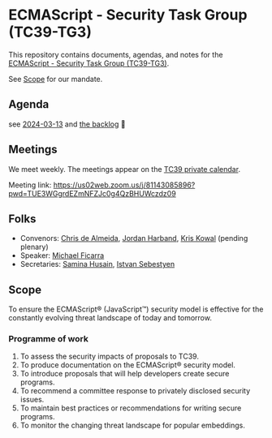 # ECMAScript - Security Task Group (TC39-TG3)

This repository contains documents, agendas, and notes for the [ECMAScript - Security Task Group (TC39-TG3)](https://ecma-international.org/task-groups/tc39-tg3/).

See [Scope](#scope) for our mandate.

## Agenda

see [2024-03-13](meetings/2024/2024-03-13.md) and [the backlog](meetings/backlog.md) 👀

## Meetings

We meet weekly.
The meetings appear on the [TC39 private calendar](https://github.com/tc39/Reflector#tc39-private-calendar).

Meeting link: <https://us02web.zoom.us/j/81143085896?pwd=TUE3WGgrdEZmNFZJc0g4QzBHUWczdz09>

## Folks

- Convenors:
  [Chris de Almeida](https://github.com/ctcpip),
  [Jordan Harband](https://github.com/ljharb),
  [Kris Kowal](https://github.com/kriskowal) (pending plenary)
- Speaker:
  [Michael Ficarra](https://github.com/michaelficarra)
- Secretaries:
  [Samina Husain](https://github.com/SaminaHusain),
  [Istvan Sebestyen](https://github.com/ecmageneva)

## Scope

To ensure the ECMAScript® (JavaScript™) security model is effective for the constantly evolving threat landscape of today and tomorrow.

### Programme of work

1. To assess the security impacts of proposals to TC39.
1. To produce documentation on the ECMAScript® security model.
1. To introduce proposals that will help developers create secure programs.
1. To recommend a committee response to privately disclosed security issues.
1. To maintain best practices or recommendations for writing secure programs.
1. To monitor the changing threat landscape for popular embeddings.
